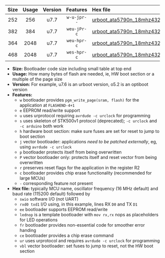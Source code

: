 |Size|Usage|Version|Features|Hex file|
|:-:|:-:|:-:|:-:|:--|
|252|256|u7.7|`w-u-jpr--`|[urboot_ata5790n_18mhz432_19200bps_swio_rxb0_txb1_ur_vbl.hex](https://raw.githubusercontent.com/stefanrueger/urboot.hex/main/mcus/ata5790n/fcpu_18mhz432/19200_bps/urboot_ata5790n_18mhz432_19200bps_swio_rxb0_txb1_ur_vbl.hex)|
|382|384|u7.7|`weu-jPr-c`|[urboot_ata5790n_18mhz432_19200bps_swio_rxb0_txb1_ee_lednop_fr_ce_ur_vbl.hex](https://raw.githubusercontent.com/stefanrueger/urboot.hex/main/mcus/ata5790n/fcpu_18mhz432/19200_bps/urboot_ata5790n_18mhz432_19200bps_swio_rxb0_txb1_ee_lednop_fr_ce_ur_vbl.hex)|
|364|2048|u7.7|`weu-hpr-c`|[urboot_ata5790n_18mhz432_19200bps_swio_rxb0_txb1_ee_lednop_fr_ce_ur.hex](https://raw.githubusercontent.com/stefanrueger/urboot.hex/main/mcus/ata5790n/fcpu_18mhz432/19200_bps/urboot_ata5790n_18mhz432_19200bps_swio_rxb0_txb1_ee_lednop_fr_ce_ur.hex)|
|468|2048|u7.7|`wes-hpr-c`|[urboot_ata5790n_18mhz432_19200bps_swio_rxb0_txb1_ee_lednop_fr_ce.hex](https://raw.githubusercontent.com/stefanrueger/urboot.hex/main/mcus/ata5790n/fcpu_18mhz432/19200_bps/urboot_ata5790n_18mhz432_19200bps_swio_rxb0_txb1_ee_lednop_fr_ce.hex)|

- **Size:** Bootloader code size including small table at top end
- **Usage:** How many bytes of flash are needed, ie, HW boot section or a multiple of the page size
- **Version:** For example, u7.6 is an urboot version, o5.2 is an optiboot version
- **Features:**
  + `w` bootloader provides `pgm_write_page(sram, flash)` for the application at `FLASHEND-4+1`
  + `e` EEPROM read/write support
  + `u` uses urprotocol requiring `avrdude -c urclock` for programming
  + `s` uses skeleton of STK500v1 protocol (deprecated); `-c urclock` and `-c arduino` both work
  + `h` hardware boot section: make sure fuses are set for reset to jump to boot section
  + `j` vector bootloader: applications *need to be patched externally*, eg, using `avrdude -c urclock`
  + `p` bootloader protects itself from being overwritten
  + `P` vector bootloader only: protects itself and reset vector from being overwritten
  + `r` preserves reset flags for the application in the register R2
  + `c` bootloader provides chip erase functionality (recommended for large MCUs)
  + `-` corresponding feature not present
- **Hex file:** typically MCU name, oscillator frequency (16 MHz default) and baud rate (115200 default) followed by
  + `swio` software I/O (not UART)
  + `rxd0 txd1` I/O using, in this example, lines RX `D0` and TX `D1`
  + `ee` bootloader supports EEPROM read/write
  + `lednop` is a template bootloader with `mov rx,rx` nops as placeholders for LED operations
  + `fr` bootloader provides non-essential code for smoother error handing
  + `ce` bootloader provides a chip erase command
  + `ur` uses urprotocol and requires `avrdude -c urclock` for programming
  + `vbl` vector bootloader: set fuses to jump to reset, not the HW boot section
